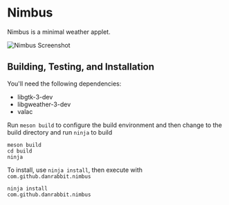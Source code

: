 # Nimbus

Nimbus is a minimal weather applet.

![Nimbus Screenshot](https://raw.github.com/danrabbit/nimbus/master/data/screenshot.png)

## Building, Testing, and Installation


You'll need the following dependencies:
* libgtk-3-dev
* libgweather-3-dev 
* valac

Run `meson build` to configure the build environment and then change to the build directory and run `ninja` to build

    meson build
    cd build
    ninja

To install, use `ninja install`, then execute with `com.github.danrabbit.nimbus`

    ninja install
    com.github.danrabbit.nimbus
